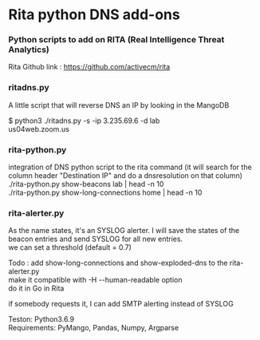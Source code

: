 # Rita python DNS add-ons  
### Python scripts to add on RITA (Real Intelligence Threat Analytics)  
Rita Github link : https://github.com/activecm/rita   

### ritadns.py
A little script that will reverse DNS an IP by looking in the MangoDB  
    
$ python3 ./ritadns.py -s -ip 3.235.69.6 -d lab  
us04web.zoom.us  


### rita-python.py
integration of DNS python script to the rita command (it will search for the column header "Destination IP" and do a dnsresolution on that column)  
./rita-python.py show-beacons lab | head -n 10    
./rita-python.py show-long-connections home | head -n 10  



### rita-alerter.py
As the name states, it's an SYSLOG alerter. I will save the states of the beacon entries and send SYSLOG for all new entries.  
we can set a threshold (default = 0.7)  



Todo : 
add show-long-connections and show-exploded-dns to the rita-alerter.py  
make it compatible with -H --human-readable option  
do it in Go in Rita  

if somebody requests it, I can add SMTP alerting instead of SYSLOG

Teston: Python3.6.9  
Requirements: PyMango, Pandas, Numpy, Argparse  



